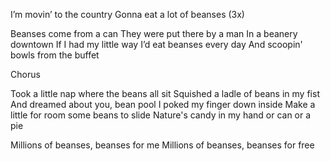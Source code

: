 I’m movin’ to the country
Gonna eat a lot of beanses (3x)

Beanses come from a can
They were put there by a man
In a beanery downtown
If I had my little way
I’d eat beanses every day
And scoopin' bowls from the buffet

Chorus

Took a little nap where the beans all sit
Squished a ladle of beans in my fist
And dreamed about you, bean pool
I poked my finger down inside
Make a little for room some beans to slide
Nature's candy in my hand or can or a pie

Millions of beanses, beanses for me
Millions of beanses, beanses for free